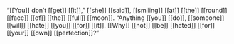 “[[You]] don’t [[get]] [[it]],” [[she]] [[said]], [[smiling]] [[at]] [[the]] [[round]] [[face]] [[of]] [[the]] [[full]] [[moon]]. “Anything [[you]] [[do]], [[someone]] [[will]] [[hate]] [[you]] [[for]] [[it]]. [[Why]] [[not]] [[be]] [[hated]] [[for]] [[your]] [[own]] [[perfection]]?”


